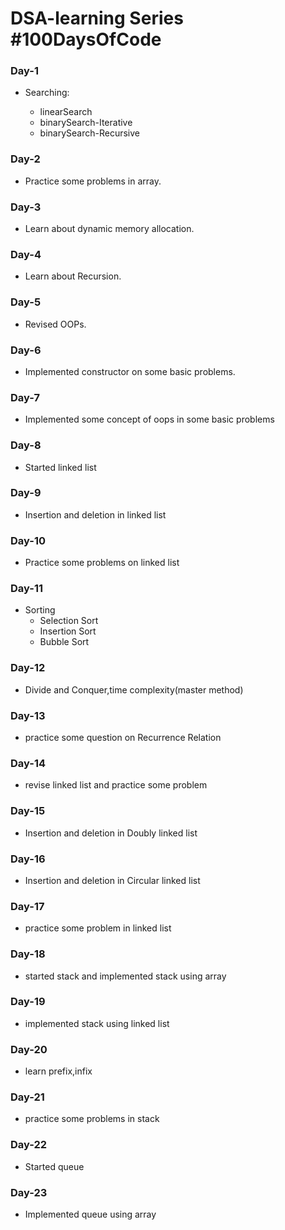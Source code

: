 # DSA-learning Series #100DaysOfCode

### Day-1
- Searching:

  - linearSearch
  - binarySearch-Iterative
  - binarySearch-Recursive

 ### Day-2
- Practice some problems in array.

 ### Day-3
- Learn about dynamic memory allocation.

 ### Day-4
 - Learn about Recursion.

 ### Day-5
- Revised OOPs.

### Day-6
 - Implemented constructor on some basic problems.

### Day-7
 - Implemented some concept of oops in some basic problems
### Day-8
 - Started linked list 
### Day-9
 - Insertion and deletion in linked list 
### Day-10
 - Practice some problems on linked list
### Day-11
 - Sorting
    - Selection Sort
    - Insertion Sort
    - Bubble Sort
### Day-12
 - Divide and Conquer,time complexity(master method)

### Day-13
  - practice some question on Recurrence Relation

### Day-14
 - revise linked list and practice some problem

### Day-15
 - Insertion and deletion in Doubly linked list

### Day-16
 - Insertion and deletion in Circular linked list

### Day-17
 - practice some problem in linked list

### Day-18
 - started stack and implemented stack using array

### Day-19
 - implemented stack using linked list

### Day-20
 - learn prefix,infix

### Day-21
 - practice some problems in stack

### Day-22
 - Started queue

### Day-23
 - Implemented queue using array
